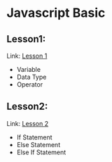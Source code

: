 # Javascript Basic

## Lesson1: 
Link: [Lesson 1](./Lesson1)

- Variable
- Data Type
- Operator

## Lesson2:
Link: [Lesson 2](./Lesson2)

- If Statement
- Else Statement
- Else If Statement